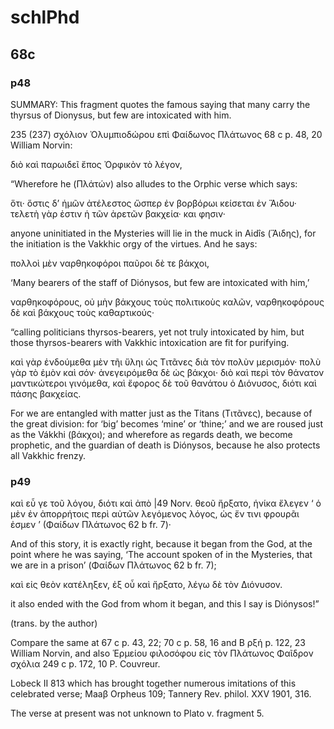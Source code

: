 
# schlPhd

## 68c
### p48
SUMMARY: This fragment quotes the famous saying that many carry the thyrsus of Dionysus, but few are intoxicated with him.

235 (237) σχόλιον Ὀλυμπιοδώρου επὶ Φαίδωνος Πλάτωνος 68 c p. 48, 20 William Norvin:

διὸ καὶ παρωιδεῖ ἔπος Ὀρφικὸν τὸ λέγον, 

“Wherefore he (Πλάτών) also alludes to the Orphic verse which says: 

ὅτι· ὅστις δ’ ἡμῶν ἀτέλεστος ὥσπερ ἐν βορβόρωι κείσεται ἐν Ἅιδου· τελετὴ γὰρ ἐστιν ἡ τῶν ἀρετῶν βακχεία· και φησιν·

anyone uninitiated in the Mysteries will lie in the muck in Aidîs (Ἅιδης), for the initiation is the Vakkhic orgy of the virtues. And he says:

πολλοὶ μὲν ναρθηκοφόροι παῦροι δὲ τε βάκχοι,

‘Many bearers of the staff of Diónysos, but few are intoxicated with him,’

ναρθηκοφόρους, οὐ μὴν βάκχους τοὺς πολιτικοὺς καλῶν, ναρθηκοφόρους δὲ καὶ βάκχους τοὺς καθαρτικούς· 

“calling politicians thyrsos-bearers, yet not truly intoxicated by him, but those thyrsos-bearers with Vakkhic intoxication are fit for purifying. 

καὶ γὰρ ἐνδούμεθα μὲν τῆι ὕληι ὡς Τιτᾶνες διὰ τὸν πολὺν μερισμόν· πολὺ γὰρ τὸ ἐμὸν καὶ σόν· ἀνεγειρόμεθα δὲ ὡς βάκχοι· διὸ καὶ περὶ τὸν θάνατον μαντικώτεροι γινόμεθα, καὶ ἔφορος δὲ τοῦ θανάτου ὁ Διόνυσος, διότι καὶ πάσης βακχείας. 

For we are entangled with matter just as the Titans (Τιτᾶνες), because of the great division: for ‘big’ becomes ‘mine’ or ‘thine;’ and we are roused just as the Vákkhi (βάκχοι); and wherefore as regards death, we become prophetic, and the guardian of death is Diónysos, because he also protects all Vakkhic frenzy. 

### p49
καὶ εὖ γε τοῦ λόγου, διότι καὶ ἀπὸ |49 Norv. θεοῦ ἤρξατο, ἡνίκα ἔλεγεν ‘ ὁ μὲν ἐν ἀπορρήτοις περὶ αὐτῶν λεγόμενος λόγος, ὡς ἔν τινι φρουρᾶι ἐσμεν ’ (Φαίδων Πλάτωνος 62 b fr. 7)· 

And of this story, it is exactly right, because it began from the God, at the point where he was saying, ‘The account spoken of in the Mysteries, that we are in a prison’ (Φαίδων Πλάτωνος 62 b fr. 7); 

καὶ εἰς θεὸν κατέληξεν, ἐξ οὗ καὶ ἤρξατο, λέγω δὲ τὸν Διόνυσον.

it also ended with the God from whom it began, and this I say is Diónysos!”

(trans. by the author)

Compare the same at 67 c p. 43, 22; 70 c p. 58, 16 and Β ρξή p. 122, 23 William Norvin, and also Ἑρμείου φιλοσόφου εἰς τὸν Πλάτωνος Φαῖδρον σχόλια 249 c p. 172, 10 P. Couvreur.

Lobeck II 813 which has brought together numerous imitations of this celebrated verse; Maaβ Orpheus 109; Tannery Rev. philol. XXV 1901, 316.

The verse at present was not unknown to Plato v. fragment 5.